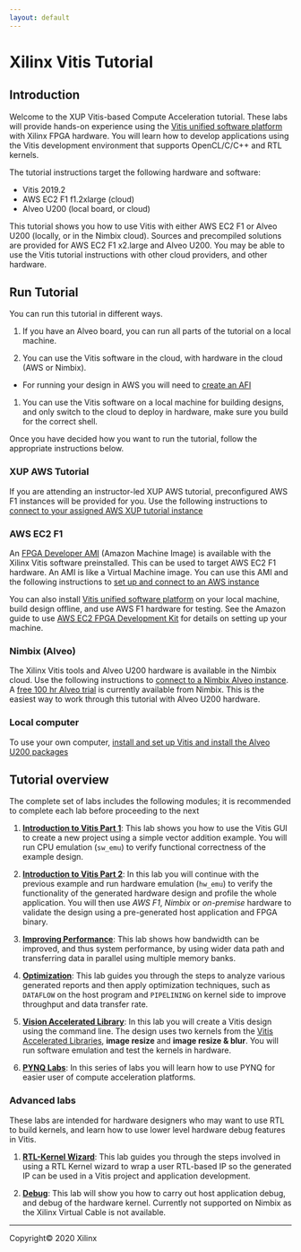 ```yaml
---
layout: default
---
```


# Xilinx Vitis Tutorial

## Introduction

Welcome to the XUP Vitis-based Compute Acceleration tutorial. These labs will provide hands-on experience using the [Vitis unified software platform](https://www.xilinx.com/products/design-tools/vitis.html) with Xilinx FPGA hardware. You will learn how to develop applications using the Vitis development environment that supports OpenCL/C/C++ and RTL kernels.

The tutorial instructions target the following hardware and software:

* Vitis 2019.2
* AWS EC2 F1 f1.2xlarge (cloud)
* Alveo U200 (local board, or cloud)

This tutorial shows you how to use Vitis with either AWS EC2 F1 or Alveo U200 (locally, or in the Nimbix cloud). Sources and precompiled solutions are provided for AWS EC2 F1 x2.large and Alveo U200. You may be able to use the Vitis tutorial instructions with other cloud providers, and other hardware.


## Run Tutorial

You can run this tutorial in different ways.

1. If you have an Alveo board, you can run all parts of the tutorial on a local machine.

1. You can use the Vitis software in the cloud, with hardware in the cloud (AWS or Nimbix).
  * For running your design in AWS you will need to [create an AFI](Creating_AFI.md)

1. You can use the Vitis software on a local machine for building designs, and only switch to the cloud to deploy in hardware, make sure you build for the correct shell.

Once you have decided how you want to run the tutorial, follow the appropriate instructions below.

### XUP AWS Tutorial

If you are attending an instructor-led XUP AWS tutorial, preconfigured AWS F1 instances will be provided for you. Use the following instructions to [connect to your assigned AWS XUP tutorial instance](./setup_xup_aws_workshop.md)

### AWS EC2 F1

An [FPGA Developer AMI](https://aws.amazon.com/marketplace/pp/B06VVYBLZZ) (Amazon Machine Image) is available with the Xilinx Vitis software preinstalled. This can be used to target AWS EC2 F1 hardware. An AMI is like a Virtual Machine image. You can use this AMI and the following instructions to [set up and connect to an AWS instance](./setup_aws.md)

You can also install [Vitis unified software platform](https://www.xilinx.com/support/download/index.html/content/xilinx/en/downloadNav/vitis.html) on your local machine, build design offline, and use AWS F1 hardware for testing. See the Amazon guide to use [AWS EC2 FPGA Development Kit](https://github.com/aws/aws-fpga) for details on setting up your machine.

### Nimbix (Alveo)

The Xilinx Vitis tools and Alveo U200 hardware is available in the Nimbix cloud. Use the following instructions to [connect to a Nimbix Alveo instance](./setup_nimbix.md). A [free 100 hr Alveo trial](https://www.nimbix.net/alveo/) is currently available from Nimbix. This is the easiest way to work through this tutorial with Alveo U200 hardware.

### Local computer

To use your own computer, [install and set up Vitis and install the Alveo U200 packages](./setup_local_computer.md)

## Tutorial overview

The complete set of labs includes the following modules; it is recommended to complete each lab before proceeding to the next

1. [**Introduction to Vitis Part 1**](Vitis_intro-1.md):
	This lab shows you how to use the Vitis GUI to create a new project using a simple vector addition example. You will run CPU emulation (`sw_emu`) to verify functional correctness of the example design. 

1. [**Introduction to Vitis Part 2**](Vitis_intro-2.md):
	In this lab you will continue with the previous example and run hardware emulation (`hw_emu`) to verify the functionality of the generated hardware design and profile the whole application. You will then use *AWS F1*, *Nimbix* or *on-premise* hardware to validate the design using a pre-generated host application and FPGA binary.

1. [**Improving Performance**](Improving_Performance_lab.md):
	This lab shows how bandwidth can be improved, and thus system performance, by using wider data path and transferring data in parallel using multiple memory banks.

1. [**Optimization**](Optimization_lab.md):
	This lab guides you through the steps to analyze various generated reports and then apply optimization techniques, such as `DATAFLOW` on the host program and `PIPELINING` on kernel side to improve throughput and data transfer rate.

1. [**Vision Accelerated Library**](Vision_lab.md):
    In this lab you will create a Vitis design using the command line. The design uses two kernels from the [Vitis Accelerated Libraries](https://xilinx.github.io/Vitis_Libraries/), **image resize** and **image resize & blur**. You will run software emulation and test the kernels in hardware.

1. [**PYNQ Labs**](pynq_labs.md):
	In this series of labs you will learn how to use PYNQ for easier user of compute acceleration platforms.

### Advanced labs

These labs are intended for hardware designers who may want to use RTL to build kernels, and learn how to use lower level hardware debug features in Vitis.

1. [**RTL-Kernel Wizard**](rtl_kernel_lab.md):
	This lab guides you through the steps involved in using a RTL Kernel wizard to wrap a user RTL-based IP so the generated IP can be used in a Vitis project and application development.

1. [**Debug**](debug_lab.md):
	This lab will show you how to carry out host application debug, and debug of the hardware kernel. Currently not supported on Nimbix as the Xilinx Virtual Cable is not available.

---------------------------------------
Copyright&copy; 2020 Xilinx